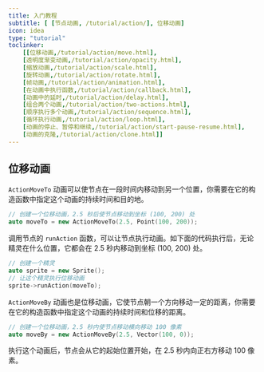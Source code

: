 ```yaml
---
title: 入门教程
subtitle: [ [节点动画, /tutorial/action/], 位移动画]
icon: idea
type: "tutorial"
toclinker: 
    [[位移动画,/tutorial/action/move.html],
    [透明度渐变动画,/tutorial/action/opacity.html],
    [缩放动画,/tutorial/action/scale.html],
    [旋转动画,/tutorial/action/rotate.html],
    [帧动画,/tutorial/action/animation.html],
    [在动画中执行函数,/tutorial/action/callback.html],
    [动画中的延时,/tutorial/action/delay.html],
    [组合两个动画,/tutorial/action/two-actions.html],
    [顺序执行多个动画,/tutorial/action/sequence.html],
    [循环执行动画,/tutorial/action/loop.html],
    [动画的停止、暂停和继续,/tutorial/action/start-pause-resume.html],
    [动画的克隆,/tutorial/action/clone.html]]
---
```

## 位移动画

`ActionMoveTo` 动画可以使节点在一段时间内移动到另一个位置，你需要在它的构造函数中指定这个动画的持续时间和目的地。

```cpp
// 创建一个位移动画，2.5 秒后使节点移动到坐标 (100, 200) 处
auto moveTo = new ActionMoveTo(2.5, Point(100, 200));
```

调用节点的 `runAction` 函数，可以让节点执行动画。如下面的代码执行后，无论精灵在什么位置，它都会在 2.5 秒内移动到坐标 (100, 200) 处。

```cpp
// 创建一个精灵
auto sprite = new Sprite();
// 让这个精灵执行位移动画
sprite->runAction(moveTo);
```

`ActionMoveBy` 动画也是位移动画，它使节点朝一个方向移动一定的距离，你需要在它的构造函数中指定这个动画的持续时间和位移的距离。

```cpp
// 创建一个位移动画，2.5 秒内使节点移动横向移动 100 像素
auto moveBy = new ActionMoveBy(2.5, Vector(100, 0));
```

执行这个动画后，节点会从它的起始位置开始，在 2.5 秒内向正右方移动 100 像素。